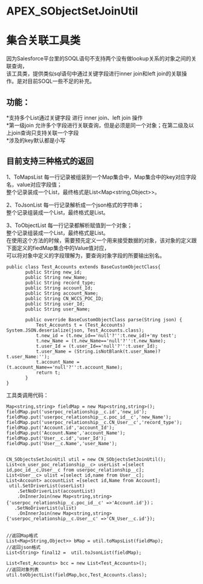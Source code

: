 # APEX_SObjectSetJoinUtil
集合关联工具类
=======

因为Salesforce平台里的SOQL语句不支持两个没有做lookup关系的对象之间的关联查询，<br>
该工具类，提供类似sql语句中通过关键字段进行inner join和left join的关联操作。是对目前SOQL一些不足的补充。<br>

功能：
-----
  *支持多个List<SObjects>通过关键字段 进行 inner join、left join 操作<br>
  *第一级join 允许多个字段进行关联查询，但是必须是同一个对象；在第二级及以上join查询只支持关联一个字段<br>
  *涉及的key默认都是小写<br>
  

目前支持三种格式的返回
------
1、ToMapsList
每一行记录被组装到一个Map集合中，Map集合中的key对应字段名，value对应字段值；<br>
整个记录装成一个List，最终格式是List<Map<string,Object>>。

2、ToJsonList
每一行记录解析成一个json格式的字符串；<br>
整个记录组装成一个List，最终格式是List<String>。<br>
 
3、ToObjectList 
每一行记录都解析赋值到一个对象；<br>
整个记录组装成一个List，最终格式是List<Object>。<br>
在使用这个方法的时候，需要预先定义一个用来接受数据的对象，该对象的定义跟下面定义的fiedMap集合中的Value值对应，<br>
可以将对象中定义的字段理解为，要查询对象字段的所要输出别名。
 
 ```
public class Test_Accounts extends BaseCustomObjectClass{
        public String new_id;
        public String new_Name;
        public String record_type;
        public String account_Id;
        public String account_Name;
        public String CN_WCCS_POC_ID;
        public String user_Id;
        public String user_Name;
        
        public override BaseCustomObjectClass parse(String json) {
            Test_Accounts t = (Test_Accounts) System.JSON.deserialize(json, Test_Accounts.class);
            t.new_id = (t.new_id=='null'?'':t.new_id)+'my test';
            t.new_Name = (t.new_Name=='null'?'':t.new_Name);
            t.user_Id = (t.user_Id=='null'?'':t.user_Id);
            t.user_Name = (String.isNotBlank(t.user_Name)?t.user_Name:'');
            t.account_Name = (t.account_Name=='null'?'':t.account_Name);
            return t;
        } 
}
```

工具类调用代码：

```
Map<string,string> fieldMap = new Map<string,string>();
fieldMap.put('userpoc_relationship__c.id','new_id');
fieldMap.put('userpoc_relationship__c.poc_id__c','new_Name');
fieldMap.put('userpoc_relationship__c.CN_User__c','record_type');
fieldMap.put('Account.id','account_Id');
fieldMap.put('Account.Name','account_Name');
fieldMap.put('User__c.id','user_Id');
fieldMap.put('User__c.Name','user_Name');


CN_SObjectsSetJoinUtil util = new CN_SObjectsSetJoinUtil();
List<cn_user_poc_relationship__c> userList =[select id,poc_id__c,User__c from userpoc_relationship__c];
List<User__c> ulist =[select id,name from User__c];
List<Account> accountList =[select id,Name from Account];
 util.SetDriverList(userList)
    .SetNoDriverList(accountList)
    .OnInnerJoin(new Map<string,string>{'userpoc_relationship__c.poc_id__c' =>'Account.id'})；
   .SetNoDriverList(ulist)
    .OnInnerJoin(new Map<string,string>{'userpoc_relationship__c.User__c' =>'CN_User__c.id'});


//返回Map格式
List<Map<String,Object>> bMap = util.toMapsList(fieldMap);
//返回json格式
List<String> final12 =  util.toJsonList(fieldMap);
 
List<Test_Accounts> bcc = new List<Test_Accounts>();
//返回对象列表
util.toObjectList(fieldMap,bcc,Test_Accounts.class);
```
